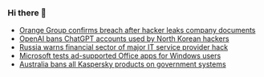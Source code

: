 ### Hi there 👋

<!--START_SECTION:feed-->
* [Orange Group confirms breach after hacker leaks company documents](https://www.bleepingcomputer.com/news/security/orange-group-confirms-breach-after-hacker-leaks-company-documents/)
* [OpenAI bans ChatGPT accounts used by North Korean hackers](https://www.bleepingcomputer.com/news/security/openai-bans-chatgpt-accounts-used-by-north-korean-hackers/)
* [Russia warns financial sector of major IT service provider hack](https://www.bleepingcomputer.com/news/security/russia-warns-financial-sector-of-major-it-service-provider-hack/)
* [Microsoft tests ad-supported Office apps for Windows users](https://www.bleepingcomputer.com/news/microsoft/microsoft-tests-ad-supported-office-apps-for-windows-users/)
* [Australia bans all Kaspersky products on government systems](https://www.bleepingcomputer.com/news/security/australia-bans-all-kaspersky-products-on-government-systems/)
<!--END_SECTION:feed-->

<!--
**frankenk/frankenk** is a ✨ _special_ ✨ repository because its `README.md` (this file) appears on your GitHub profile.

Here are some ideas to get you started:

- 🔭 I’m currently working on ...
- 🌱 I’m currently learning ...
- 👯 I’m looking to collaborate on ...
- 🤔 I’m looking for help with ...
- 💬 Ask me about ...
- 📫 How to reach me: ...
- 😄 Pronouns: ...
- ⚡ Fun fact: ...
-->



